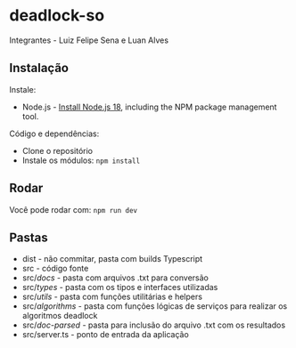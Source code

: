 # deadlock-so
Integrantes - Luiz Felipe Sena e Luan Alves
## Instalação

Instale:
* Node.js - [Install Node.js 18](https://nodejs.org/en/), including the NPM package management tool.

Código e dependências:
- Clone o repositório
- Instale os módulos: `npm install`

## Rodar

Você pode rodar com: ```npm run dev```

## Pastas

* dist - não commitar, pasta com builds Typescript
* src - código fonte
* src/*docs* - pasta com arquivos .txt para conversão
* src/*types* - pasta com os tipos e interfaces utilizadas
* src/*utils* - pasta com funções utilitárias e helpers
* src/*algorithms* - pasta com funções lógicas de serviços para realizar os algoritmos deadlock
* src/*doc-parsed* - pasta para inclusão do arquivo .txt com os resultados
* src/server.ts - ponto de entrada da aplicação
